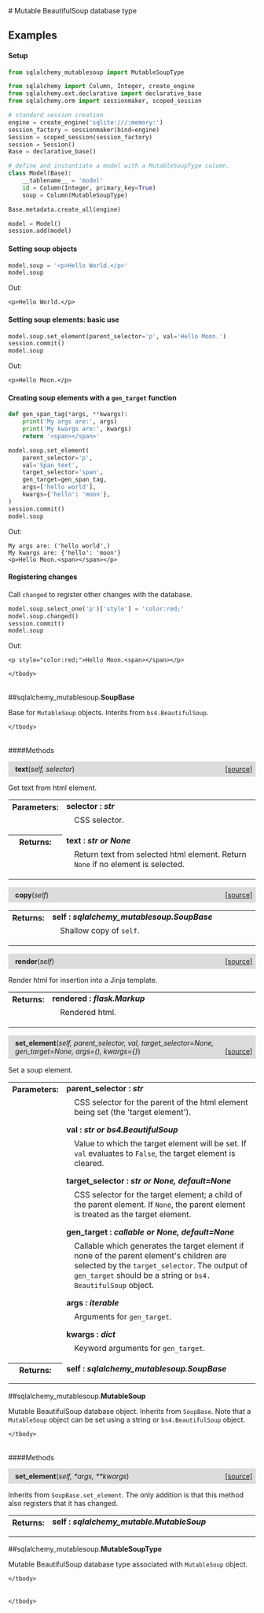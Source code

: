 <script src="https://cdn.mathjax.org/mathjax/latest/MathJax.js?config=TeX-AMS-MML_HTMLorMML" type="text/javascript"></script>

<link rel="stylesheet" href="https://assets.readthedocs.org/static/css/readthedocs-doc-embed.css" type="text/css" />

<style>
    a.src-href {
        float: right;
    }
    p.attr {
        margin-top: 0.5em;
        margin-left: 1em;
    }
    p.func-header {
        background-color: gainsboro;
        border-radius: 0.1em;
        padding: 0.5em;
        padding-left: 1em;
    }
    table.field-table {
        border-radius: 0.1em
    }
</style># Mutable BeautifulSoup database type

## Examples

#### Setup

```python
from sqlalchemy_mutablesoup import MutableSoupType

from sqlalchemy import Column, Integer, create_engine
from sqlalchemy.ext.declarative import declarative_base
from sqlalchemy.orm import sessionmaker, scoped_session

# standard session creation
engine = create_engine('sqlite:///:memory:')
session_factory = sessionmaker(bind=engine)
Session = scoped_session(session_factory)
session = Session()
Base = declarative_base()

# define and instantiate a model with a MutableSoupType column.
class Model(Base):
    __tablename__ = 'model'
    id = Column(Integer, primary_key=True)
    soup = Column(MutableSoupType)

Base.metadata.create_all(engine)

model = Model()
session.add(model)
```

#### Setting soup objects

```python
model.soup = '<p>Hello World.</p>'
model.soup
```

Out:

```
<p>Hello World.</p>
```

#### Setting soup elements: basic use

```python
model.soup.set_element(parent_selector='p', val='Hello Moon.')
session.commit()
model.soup
```

Out:

```
<p>Hello Moon.</p>
```

#### Creating soup elements with a `gen_target` function

```python
def gen_span_tag(*args, **kwargs):
    print('My args are:', args)
    print('My kwargs are:', kwargs)
    return '<span></span>'

model.soup.set_element(
    parent_selector='p',
    val='Span text',
    target_selector='span',
    gen_target=gen_span_tag,
    args=['hello world'],
    kwargs={'hello': 'moon'},
)
session.commit()
model.soup
```

Out:

```
My args are: ('hello world',)
My kwargs are: {'hello': 'moon'}
<p>Hello Moon.<span></span></p>
```

#### Registering changes

Call `changed` to register other changes with the database.

```python
model.soup.select_one('p')['style'] = 'color:red;'
model.soup.changed()
session.commit()
model.soup
```

Out:

```
<p style="color:red;">Hello Moon.<span></span></p>
```

<table class="docutils field-list field-table" frame="void" rules="none">
    <col class="field-name" />
    <col class="field-body" />
    <tbody valign="top">
        
    </tbody>
</table>



##sqlalchemy_mutablesoup.**SoupBase**



Base for `MutableSoup` objects. Interits from `bs4.BeautifulSoup`.

<table class="docutils field-list field-table" frame="void" rules="none">
    <col class="field-name" />
    <col class="field-body" />
    <tbody valign="top">
        
    </tbody>
</table>



####Methods



<p class="func-header">
    <i></i> <b>text</b>(<i>self, selector</i>) <a class="src-href" target="_blank" href="https://github.com/dsbowen/sqlalchemy-mutablesoup/blob/master/sqlalchemy_mutablesoup/__init__.py#L119">[source]</a>
</p>

Get text from html element.

<table class="docutils field-list field-table" frame="void" rules="none">
    <col class="field-name" />
    <col class="field-body" />
    <tbody valign="top">
        <tr class="field">
    <th class="field-name"><b>Parameters:</b></td>
    <td class="field-body" width="100%"><b>selector : <i>str</i></b>
<p class="attr">
    CSS selector.
</p></td>
</tr>
<tr class="field">
    <th class="field-name"><b>Returns:</b></td>
    <td class="field-body" width="100%"><b>text : <i>str or None</i></b>
<p class="attr">
    Return text from selected html element. Return <code>None</code> if no element is selected.
</p></td>
</tr>
    </tbody>
</table>





<p class="func-header">
    <i></i> <b>copy</b>(<i>self</i>) <a class="src-href" target="_blank" href="https://github.com/dsbowen/sqlalchemy-mutablesoup/blob/master/sqlalchemy_mutablesoup/__init__.py#L137">[source]</a>
</p>



<table class="docutils field-list field-table" frame="void" rules="none">
    <col class="field-name" />
    <col class="field-body" />
    <tbody valign="top">
        <tr class="field">
    <th class="field-name"><b>Returns:</b></td>
    <td class="field-body" width="100%"><b>self : <i>sqlalchemy_mutablesoup.SoupBase</i></b>
<p class="attr">
    Shallow copy of <code>self</code>.
</p></td>
</tr>
    </tbody>
</table>





<p class="func-header">
    <i></i> <b>render</b>(<i>self</i>) <a class="src-href" target="_blank" href="https://github.com/dsbowen/sqlalchemy-mutablesoup/blob/master/sqlalchemy_mutablesoup/__init__.py#L146">[source]</a>
</p>

Render html for insertion into a Jinja template.

<table class="docutils field-list field-table" frame="void" rules="none">
    <col class="field-name" />
    <col class="field-body" />
    <tbody valign="top">
        <tr class="field">
    <th class="field-name"><b>Returns:</b></td>
    <td class="field-body" width="100%"><b>rendered : <i>flask.Markup</i></b>
<p class="attr">
    Rendered html.
</p></td>
</tr>
    </tbody>
</table>





<p class="func-header">
    <i></i> <b>set_element</b>(<i>self, parent_selector, val, target_selector=None, gen_target=None, args=(), kwargs={}</i>) <a class="src-href" target="_blank" href="https://github.com/dsbowen/sqlalchemy-mutablesoup/blob/master/sqlalchemy_mutablesoup/__init__.py#L157">[source]</a>
</p>

Set a soup element.

<table class="docutils field-list field-table" frame="void" rules="none">
    <col class="field-name" />
    <col class="field-body" />
    <tbody valign="top">
        <tr class="field">
    <th class="field-name"><b>Parameters:</b></td>
    <td class="field-body" width="100%"><b>parent_selector : <i>str</i></b>
<p class="attr">
    CSS selector for the parent of the html element being set (the 'target element').
</p>
<b>val : <i>str or bs4.BeautifulSoup</i></b>
<p class="attr">
    Value to which the target element will be set. If <code>val</code> evaluates to <code>False</code>, the target element is cleared.
</p>
<b>target_selector : <i>str or None, default=None</i></b>
<p class="attr">
    CSS selector for the target element; a child of the parent element. If <code>None</code>, the parent element is treated as the target element.
</p>
<b>gen_target : <i>callable or None, default=None</i></b>
<p class="attr">
    Callable which generates the target element if none of the parent element's children are selected by the <code>target_selector</code>. The output of <code>gen_target</code> should be a string or <code>bs4. BeautifulSoup</code> object.
</p>
<b>args : <i>iterable</i></b>
<p class="attr">
    Arguments for <code>gen_target</code>.
</p>
<b>kwargs : <i>dict</i></b>
<p class="attr">
    Keyword arguments for <code>gen_target</code>.
</p></td>
</tr>
<tr class="field">
    <th class="field-name"><b>Returns:</b></td>
    <td class="field-body" width="100%"><b>self : <i>sqlalchemy_mutablesoup.SoupBase</i></b>
<p class="attr">
    
</p></td>
</tr>
    </tbody>
</table>



##sqlalchemy_mutablesoup.**MutableSoup**



Mutable BeautifulSoup database object. Inherits from `SoupBase`. Note
that a `MutableSoup` object can be set using a string or
`bs4.BeautifulSoup` object.

<table class="docutils field-list field-table" frame="void" rules="none">
    <col class="field-name" />
    <col class="field-body" />
    <tbody valign="top">
        
    </tbody>
</table>



####Methods



<p class="func-header">
    <i></i> <b>set_element</b>(<i>self, *args, **kwargs</i>) <a class="src-href" target="_blank" href="https://github.com/dsbowen/sqlalchemy-mutablesoup/blob/master/sqlalchemy_mutablesoup/__init__.py#L266">[source]</a>
</p>

Inherits from `SoupBase.set_element`. The only addition is that this
method also registers that it has changed.

<table class="docutils field-list field-table" frame="void" rules="none">
    <col class="field-name" />
    <col class="field-body" />
    <tbody valign="top">
        <tr class="field">
    <th class="field-name"><b>Returns:</b></td>
    <td class="field-body" width="100%"><b>self : <i>sqlalchemy_mutable.MutableSoup</i></b>
<p class="attr">
    
</p></td>
</tr>
    </tbody>
</table>



##sqlalchemy_mutablesoup.**MutableSoupType**



Mutable BeautifulSoup database type associated with `MutableSoup` object.

<table class="docutils field-list field-table" frame="void" rules="none">
    <col class="field-name" />
    <col class="field-body" />
    <tbody valign="top">
        
    </tbody>
</table>







<table class="docutils field-list field-table" frame="void" rules="none">
    <col class="field-name" />
    <col class="field-body" />
    <tbody valign="top">
        
    </tbody>
</table>

